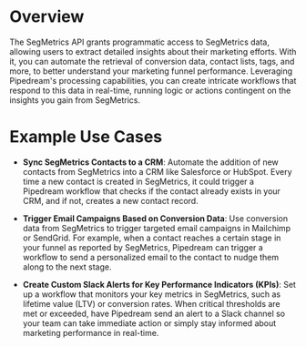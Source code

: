 # Overview

The SegMetrics API grants programmatic access to SegMetrics data, allowing users to extract detailed insights about their marketing efforts. With it, you can automate the retrieval of conversion data, contact lists, tags, and more, to better understand your marketing funnel performance. Leveraging Pipedream's processing capabilities, you can create intricate workflows that respond to this data in real-time, running logic or actions contingent on the insights you gain from SegMetrics.

# Example Use Cases

- **Sync SegMetrics Contacts to a CRM**: Automate the addition of new contacts from SegMetrics into a CRM like Salesforce or HubSpot. Every time a new contact is created in SegMetrics, it could trigger a Pipedream workflow that checks if the contact already exists in your CRM, and if not, creates a new contact record.

- **Trigger Email Campaigns Based on Conversion Data**: Use conversion data from SegMetrics to trigger targeted email campaigns in Mailchimp or SendGrid. For example, when a contact reaches a certain stage in your funnel as reported by SegMetrics, Pipedream can trigger a workflow to send a personalized email to the contact to nudge them along to the next stage.

- **Create Custom Slack Alerts for Key Performance Indicators (KPIs)**: Set up a workflow that monitors your key metrics in SegMetrics, such as lifetime value (LTV) or conversion rates. When critical thresholds are met or exceeded, have Pipedream send an alert to a Slack channel so your team can take immediate action or simply stay informed about marketing performance in real-time.
